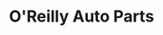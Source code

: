 ---
title: "O'Reilly Auto Parts"
url: /memphis/oreilly-auto-parts-north-germantown-parkway/
shop: car parts
---